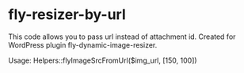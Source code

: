 # fly-resizer-by-url
This code allows you to pass url instead of attachment id. Created for WordPress plugin fly-dynamic-image-resizer.

Usage:
Helpers::flyImageSrcFromUrl($img_url, [150, 100])
